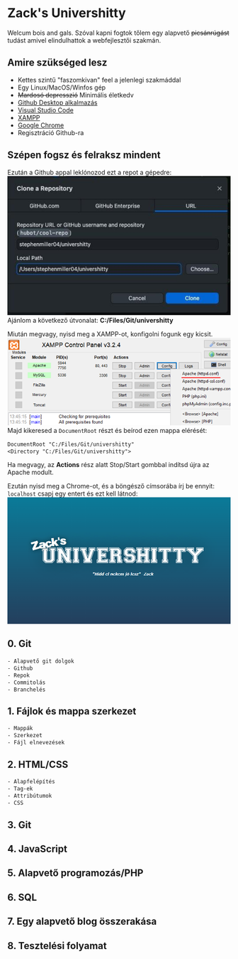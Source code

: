 # Zack's Univershitty
Welcum bois and gals. Szóval kapni fogtok tőlem egy alapvető ~~picsánrúgást~~ tudást amivel elindulhattok a webfejlesztői szakmán.

## Amire szükséged lesz
- Kettes szintű "faszomkivan" feel a jelenlegi szakmáddal
- Egy Linux/MacOS/Winfos gép
- ~~Mardosó depresszió~~ Minimális életkedv
- [Github Desktop alkalmazás](https://desktop.github.com)
- [Visual Studio Code](https://code.visualstudio.com/download)
- [XAMPP](https://www.apachefriends.org/download.html)
- [Google Chrome](https://www.google.com/chrome/)
- Regisztráció Github-ra

## Szépen fogsz és felraksz mindent
Ezután a Github appal leklónozod ezt a repot a gépedre:
![git](docs/img/git.jpg "git")
Ajánlom a következő útvonalat: __C:/Files/Git/univershitty__

Miután megvagy, nyisd meg a XAMPP-ot, konfigolni fogunk egy kicsit.
![httpdconf](docs/img/httpdconf.png "httpdconf")
<br>Majd kikeresed a `DocumentRoot` részt és beírod ezen mappa elérését:
```
DocumentRoot "C:/Files/Git/univershitty"
<Directory "C:/Files/Git/univershitty">
```

Ha megvagy, az __Actions__ rész alatt Stop/Start gombbal indítsd újra az Apache modult.

Ezután nyisd meg a Chrome-ot, és a böngésző címsorába írj be ennyit: `localhost` csapj egy entert és ezt kell látnod:
![univershitty](docs/img/univershitty.png "univershitty")

## 0. Git
    - Alapvető git dolgok
    - Github
    - Repok
    - Commitolás
    - Branchelés
## 1. Fájlok és mappa szerkezet
    - Mappák
    - Szerkezet
    - Fájl elnevezések
## 2. HTML/CSS
    - Alapfelépítés
    - Tag-ek
    - Attribútumok
    - CSS
## 3. Git

## 4. JavaScript

## 5. Alapvető programozás/PHP

## 6. SQL

## 7. Egy alapvető blog összerakása

## 8. Tesztelési folyamat